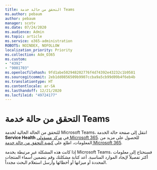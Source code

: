 ```yaml
---
title: التحقق من حالة خدمة Teams
ms.author: pebaum
author: pebaum
manager: scotv
ms.date: 07/24/2020
ms.audience: Admin
ms.topic: article
ms.service: o365-administration
ROBOTS: NOINDEX, NOFOLLOW
localization_priority: Priority
ms.collection: Adm_O365
ms.custom:
- "4392"
- "9001703"
ms.openlocfilehash: 9fd1abe502948202776f4d74392e43232c1b9581
ms.sourcegitcommit: 2eb1dd0856509b9907ccba9a5cb99d09b4f6eb4b
ms.translationtype: HT
ms.contentlocale: ar-SA
ms.lasthandoff: 12/21/2020
ms.locfileid: "49724177"
---
```

# <a name="check-teams-service-status"></a>التحقق من حالة خدمة Teams

للتحقق من الحالة الحالية لخدمة Microsoft Teams، انتقل إلى صفحة حالة الخدمة **Service Health** في [مركز مسؤولي Microsoft 365](https://go.microsoft.com/fwlink/p/?linkid=2024339). للحصول على مزيد من المعلومات، اطلع على [كيفية التحقق من حالة خدمة Microsoft 365](https://docs.microsoft.com/office365/enterprise/view-service-health).

إذا كانت هذه المشكلة غير مرتبطة بخدمة Microsoft Teams، فسنحتاج إلى معلومات أكثر تفصيلاً لإيجاد الموارد المناسبة. أعد كتابة مشكلتك وقم بتضمين أسماء المنتجات المحددة أو ميزاتها أو أخطائها وأرسل استعلام البحث مجدداً.
